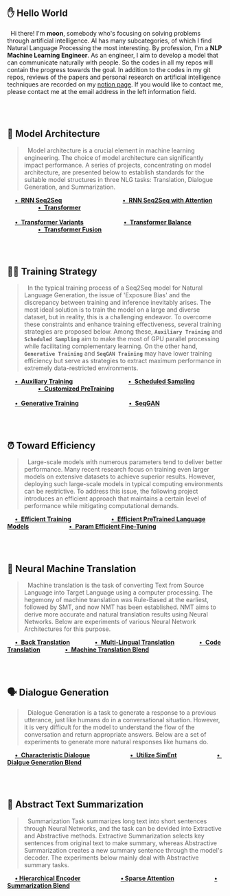 <br> 

## ✋ Hello World
&nbsp; Hi there! I'm **moon**, somebody who's focusing on solving problems through artificial intelligence. AI has many subcategories, of which I find Natural Language Processing the most interesting. By profession, I'm a **NLP Machine Learning Engineer**. As an engineer, I aim to develop a model that can communicate naturally with people. So the codes in all my repos will contain the progress towards the goal. In addition to the codes in my git repos, reviews of the papers and personal research on artificial intelligence techniques are recorded on my <a href="https://shy-vole-f74.notion.site/Hello-I-m-moon-e1ecc2e40b32405e997713cfb44e4f3c">notion page</a>. If you would like to contact me, please contact me at the email address in the left information field.

<br><br> 


## 🤖 Model Architecture
> &nbsp; Model architecture is a crucial element in machine learning engineering. 
The choice of model architecture can significantly impact performance. 
A series of projects, concentrating on model architecture, are presented below to establish standards for the suitable model structures in three NLG tasks: Translation, Dialogue Generation, and Summarization.

&emsp; [**• &hairsp; RNN Seq2Seq**](https://github.com/moon23k/RNN_Seq2Seq) &emsp; &emsp; &emsp; &emsp; &emsp; &emsp; &ensp; &ensp; &nbsp; 
       [**• &hairsp; RNN Seq2Seq with Attention**](https://github.com/moon23k/RNN_Seq2Seq_Attention) &emsp; &emsp; &emsp; &emsp; &emsp; 
       [**• &hairsp; Transformer**](https://github.com/moon23k/Transformer) <br><br> 
&emsp; [**• &hairsp; Transformer Variants**](https://github.com/moon23k/Transformer_Variants) &emsp; &emsp; &emsp; &emsp; &emsp; 
       [**• &hairsp; Transformer Balance**](https://github.com/moon23k/Transformer_Balance) &emsp; &emsp; &emsp; &emsp; &emsp; &emsp; &emsp; &emsp; 
       [**• &hairsp; Transformer Fusion**](https://github.com/moon23k/Transformer_Fusion)
       
<br><br> 


## 🏃‍♂️ Training Strategy
> &nbsp; In the typical training process of a Seq2Seq model for Natural Language Generation, the issue of 'Exposure Bias' and the discrepancy between training and inference inevitably arises. 
The most ideal solution is to train the model on a large and diverse dataset, but in reality, this is a challenging endeavor. 
To overcome these constraints and enhance training effectiveness, several training strategies are proposed below.
Among these, **`Auxiliary Training`** and **`Scheduled Sampling`** aim to make the most of GPU parallel processing while facilitating complementary learning. 
On the other hand, **`Generative Training`** and **`SeqGAN Training`** may have lower training efficiency but serve as strategies to extract maximum performance in extremely data-restricted environments.

&emsp; [**• &hairsp; Auxiliary Training**](https://github.com/moon23k/Aux_Train) &emsp; &emsp; &emsp; &emsp; &emsp; &emsp; &emsp; 
       [**• &hairsp; Scheduled Sampling**](https://github.com/moon23k/Scheduled_Sampling) &emsp; &emsp; &emsp; &emsp; &emsp; &emsp; &emsp; 
       [**• &hairsp; Customized PreTraining**](https://github.com/moon23k/CPT_Train) <br><br> 
&emsp; [**• &hairsp; Generative Training**](https://github.com/moon23k/GEN_Train) &emsp; &emsp; &emsp; &emsp; &emsp; &emsp; &hairsp; 
       [**• &hairsp; SeqGAN**](https://github.com/moon23k/GAN_Train)

<br><br> 


## ⏰ Toward Efficiency
> &nbsp; Large-scale models with numerous parameters tend to deliver better performance. Many recent research focus on training even larger models on extensive datasets to achieve superior results. 
However, deploying such large-scale models in typical computing environments can be restrictive. 
To address this issue, the following project introduces an efficient approach that maintains a certain level of performance while mitigating computational demands.

&emsp; [**• &hairsp; Efficient Training**](https://github.com/moon23k/Efficient_Training) &emsp; &emsp; &emsp; &emsp; &emsp; 
       [**• &hairsp; Efficient PreTrained Language Models**](https://github.com/moon23k/Efficient_PLMs) &emsp; &emsp; &emsp; &emsp; &emsp; 
       [**• &hairsp; Param Efficient Fine-Tuning**](https://github.com/moon23k/PEFT)

<br><br> 


## 🔄 Neural Machine Translation
> &nbsp; Machine translation is the task of converting Text from Source Language into Target Language using a computer processing. The hegemony of machine translation was Rule-Based at the earliest, followed by SMT, and now NMT has been established. NMT aims to derive more accurate and natural translation results using Neural Networks. Below are experiments of various Neural Network Architectures for this purpose.

&emsp; [**• &hairsp; Back Translation**](https://github.com/moon23k/NMT_Back) &emsp; &emsp; &emsp; 
       [**• &hairsp; Multi-Lingual Translation**](https://github.com/moon23k/NMT_MultiLingual) &emsp; &emsp; &emsp; 
       [**• &hairsp; Code Translation**](https://github.com/moon23k/NMT_Code) &emsp; &emsp; &emsp; 
       [**• &hairsp; Machine Translation Blend**](https://github.com/moon23k/NMT_Blend)

<br><br> 


## 🗣️ Dialogue Generation
> &nbsp; Dialogue Generation is a task to generate a response to a previous utterance, just like humans do in a conversational situation. However, it is very difficult for the model to understand the flow of the conversation and return appropriate answers. Below are a set of experiments to generate more natural responses like humans do.

&emsp; [**• &hairsp; Characteristic Dialogue**](https://github.com/moon23k/Dialog_Char) &emsp; &emsp; &emsp; &emsp; &emsp; 
       [**• &hairsp; Utilize SimEnt**](https://github.com/moon23k/Dialog_SimEnt) &emsp; &emsp; &emsp; &emsp; &emsp; 
       [**• &hairsp; Dialgue Generation Blend**](https://github.com/moon23k/Dialog_Blend)

<br><br> 


## 📝 Abstract Text Summarization
> &nbsp; Summarization Task summarizes long text into short sentences through Neural Networks, and the task can be devided into Extractive and Abstractive methods. Extractive Summarization selects key sentences from original text to make summary, whereas Abstractive Summarization creates a new summary sentence through the model's decoder. The experiments below mainly deal with Abstractive summary tasks.

&emsp; [**• Hierarchical Encoder**](https://github.com/moon23k/Summ_HierEnc) &emsp; &emsp; &emsp; &emsp; &emsp; 
       [**• Sparse Attention**](https://github.com/moon23k/Summ_Sparse) &emsp; &emsp; &emsp; &emsp; &emsp; 
       [**• Summarization Blend**](https://github.com/moon23k/Summ_Blend)

<br> 
